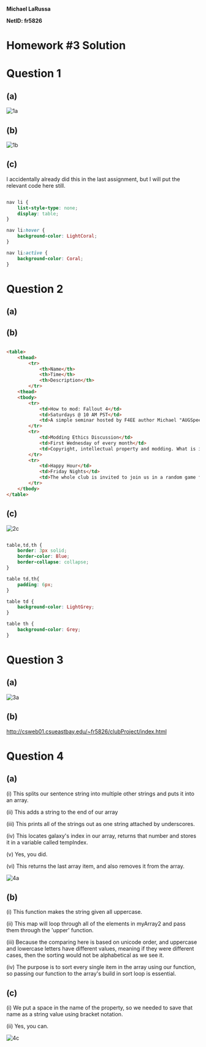 **Michael LaRussa**

**NetID: fr5826**

# Homework #3 Solution

# Question 1

## (a)

![1a](images/Capture.PNG)

## (b)

![1b](images/Capture2.PNG)

## (c)

I accidentally already did this in the last assignment, but I will put the relevant code here still.

```css

nav li {
	list-style-type: none;
	display: table;
}

nav li:hover {
	background-color: LightCoral;
}

nav li:active {
	background-color: Coral;
}

```

# Question 2

## (a)

## (b)

```html

<table>
	<thead>
		<tr>
			<th>Name</th>
			<th>Time</th>
			<th>Description</th>
		</tr>
	<thead>
	<tbody>
		<tr>
			<td>How to mod: Fallout 4</td>
			<td>Saturdays @ 10 AM PST</td>
			<td>A simple seminar hosted by F4EE author Michael "AUGSpeed" LaRussa. This is for anyone who may want to get into Fallout 4 modding, and want to ask questions or just hangout.</td>
		</tr>
		<tr>
			<td>Modding Ethics Discussion</td>
			<td>First Wednesday of every month</td>
			<td>Copyright, intellectual property and modding. What is it all about? Come talk with us and learn and discuss about ethical dilemmas within the modding community.</td>
		</tr>
		<tr>
			<td>Happy Hour</td>
			<td>Friday Nights</td>
			<td>The whole club is invited to join us in a random game for the night! Suggestions are very welcome, and we will all call using Discord.</td>
		</tr>
	</tbody>
</table>

```

## (c)

![2c](images/Capture3.PNG)

```css

table,td,th {
	border: 3px solid;
	border-color: Blue;
	border-collapse: collapse;
}

table td,th{
	padding: 6px;
}

table td {
	background-color: LightGrey;
}

table th {
	background-color: Grey;
}

```

# Question 3

## (a)

![3a](images/Capture4.PNG)

## (b)

http://csweb01.csueastbay.edu/~fr5826/clubProject/index.html

# Question 4

## (a)

(i) This splits our sentence string into multiple other strings and puts it into an array.

(ii) This adds a string to the end of our array

(iii) This prints all of the strings out as one string attached by underscores.

(iv) This locates galaxy's index in our array, returns that number and stores it in a variable called tempIndex.

(v) Yes, you did.

(vi) This returns the last array item, and also removes it from the array.

![4a](images/Capture5.PNG)

## (b)

(i) This function makes the string given all uppercase.

(ii) This map will loop through all of the elements in myArray2 and pass them through the 'upper' function.

(iii) Because the comparing here is based on unicode order, and uppercase and lowercase letters have different values, meaning if they were different cases, then the sorting would not be alphabetical as we see it.

(iv) The purpose is to sort every single item in the array using our function, so passing our function to the array's build in sort loop is essential.

## (c)

(i) We put a space in the name of the property, so we needed to save that name as a string value using bracket notation.

(ii) Yes, you can.

![4c](images/Capture6.PNG)



